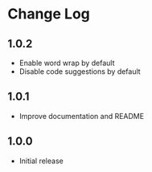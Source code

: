 # Change Log

## 1.0.2

* Enable word wrap by default
* Disable code suggestions by default

## 1.0.1

* Improve documentation and README

## 1.0.0

* Initial release
